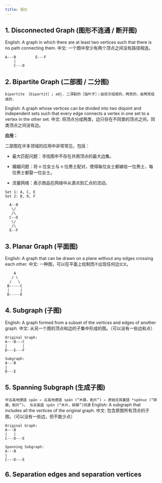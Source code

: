 ```yaml
---
title: 图论
---
```


## 1. Disconnected Graph (图形不连通 / 断开图)

English: A graph in which there are at least two vertices such that there is no path connecting them.
中文: 一个图中至少有两个顶点之间没有路径相连。

```
A---B         E---F
    |
    C---D
```

## 2. Bipartite Graph (二部图 / 二分图)
`bipartite ［bipartit］; adj. 二深裂的［指叶子］；由双方组成的，两党的，由两党组成的.`

English: A graph whose vertices can be divided into two disjoint and independent sets such that every edge connects a vertex in one set to a vertex in the other set.
中文: 将顶点分成两类，边只存在不同类的顶点之间，同类顶点之间没有边。

**应用：**

二部图在许多领域的应用中非常常见，包括：

* 最大匹配问题：寻找图中不存在共用顶点的最大边集。

* 婚姻问题：将 n 位女士与 n 位男士配对，使得每位女士都嫁给一位男士，每位男士都娶一位女士。

* 流量网络：表示商品在网络中从源点到汇点的流动。

```
Set 1: A, C, E
Set 2: B, D, F

  A--B
   \/
   /\
  C--D
   \/
   /\
  E--F

```

## 3. Planar Graph (平面图)

English: A graph that can be drawn on a plane without any edges crossing each other.
中文: 一种图，可以在平面上绘制而`不`出现任何边`交叉`。

```
    A
   / \
  /   \
 B-----C
 |     |
 D-----E

```

## 4. Subgraph (子图)

English: A graph formed from a subset of the vertices and edges of another graph.
中文: 从另一个图的顶点和边的子集中形成的图。（可以没有一些边和点）
```
Original Graph:
A---B---C
|       |
D---E---F

Subgraph:
A---B
|  
D---E

```


## 5. Spanning Subgraph (生成子图)
`中古高地德語 spān ← 古高地德語 spān (“木屑，削片”) ← 原始日耳曼語 *spēnuz (“碎屑，削片”)。 与古英語 spōn (“木片，碎屑”)同源`
English: A subgraph that includes all the vertices of the original graph.
中文: 包含原图所有顶点的子图。（可以没有一些边，但不能少点）

```
Original Graph:
A---B
|   |
C---D---E

Spanning Subgraph:
A---B
|  
C---D---E

```

## 6. Separation edges and separation vertices
